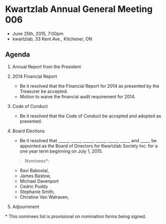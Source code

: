 # Kwartzlab Annual General Meeting 006 #

* June 25th, 2015, 7:00pm
* kwartzlab, 33 Kent Ave., Kitchener, ON

## Agenda ##

1. Annual Report from the President
2. 2014 Financial Report

    * Be it resolved that the Financial Report for 2014 as presented by the Treasurer be accepted.
    * Motion to waive the financial audit requirement for 2014.

3. Code of Conduct
	
	* Be it resolved that the Code of Conduct be accepted and adopted as presented.

4. Board Elections

    * Be it resolved that \_\_\_\_\_, \_\_\_\_\_, \_\_\_\_\_, \_\_\_\_\_, \_\_\_\_\_, \_\_\_\_\_ and \_\_\_\_\_ be appointed as the Board of Directors for Kwartzlab Society Inc. for a one year term beginning on July 1, 2015.

	> Nominees\*:
	* Ravi Baboolal,
	* James Bastow,
    * Michael Davenport
	* Cedric Puddy
	* Stephanie Smith,
	* Christine Van Walraven,

5. Adjournment

\* This nominees list is provisional on nomination forms being signed.
